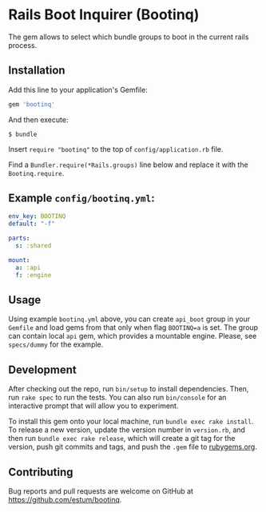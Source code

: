 # Rails Boot Inquirer (Bootinq)

The gem allows to select which bundle groups to boot in the current rails process.

## Installation

Add this line to your application's Gemfile:

```ruby
gem 'bootinq'
```

And then execute:

    $ bundle

Insert `require "bootinq"` to the top of `config/application.rb` file.

Find a `Bundler.require(*Rails.groups)` line below and replace it with the `Bootinq.require`.

## Example `config/bootinq.yml`:

```yaml
env_key: BOOTINQ
default: "-f"

parts:
  s: :shared

mount:
  a: :api
  f: :engine
```

## Usage

Using example `bootinq.yml` above, you can create `api_boot` group in your `Gemfile` and load gems from that only when flag `BOOTINQ=a` is set. The group can contain local `api` gem, which provides a mountable engine. Please, see `specs/dummy` for the example.

## Development

After checking out the repo, run `bin/setup` to install dependencies. Then, run `rake spec` to run the tests. You can also run `bin/console` for an interactive prompt that will allow you to experiment.

To install this gem onto your local machine, run `bundle exec rake install`. To release a new version, update the version number in `version.rb`, and then run `bundle exec rake release`, which will create a git tag for the version, push git commits and tags, and push the `.gem` file to [rubygems.org](https://rubygems.org).

## Contributing

Bug reports and pull requests are welcome on GitHub at https://github.com/estum/bootinq.

